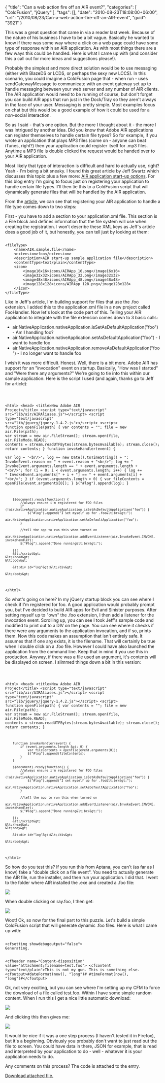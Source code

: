{
	"title": "Can a web action fire off an AIR event?",
	"categories": [
		"ColdFusion",
		"jQuery"
	],
	"tags": [],
	"date": "2010-08-23T18:08:00+06:00",
	"url": "/2010/08/23/Can-a-web-action-fire-off-an-AIR-event",
	"guid": "3921"
}

This was a great question that came in via a reader last week. Because of the nature of his business I have to be a bit vague. Basically he wanted to know if there was some way where a click on a web page could have some type of response within an AIR application. As with most things there are a few ways this could be handled. Here is what I came up with (and consider this a call out for more ideas and suggestions please!).
<!--more-->
<p>

Probably the simplest and more direct solution would be to use messaging (either with BlazeDS or LCDS, or perhaps the sexy new LCCS). In this scenario, you could imagine a ColdFusion page that - when run - uses sendGatewayMessage to communicate with an event gateway set up to handle messaging between your web server and any number of AIR clients. The AIR application would need to be running of course, but don't forget you can build AIR apps that run just in the Dock/Tray so they aren't always in the face of your user. Messaging is pretty simple. Most examples focus on chat but this would be a good example of how it could be used for a <i>non</i>-social interaction. 

<p>

So as I said - that's one option. But the more I thought about it - the more I was intrigued by another idea. Did you know that Adobe AIR applications can register themselves to handle certain file types? So for example, if you wrote an application that plays MP3 files (come on - anyone can beat iTunes, right?) then your application could register itself for .mp3 files. Anytime a MP3 file is double clicked the request would be handed over to your AIR application.

<p>

Most likely that type of interaction is difficult and hard to actually use, right? Yeah - I'm being a bit sneaky. I found this great article by Jeff Swartz which discusses this topic plus a few more: <a href="http://www.adobe.com/devnet/air/ajax/quickstart/startup_options.html">AIR application start-up options</a>. For this blog entry I'm going to focus just on registering your application to handle certain file types. I'll then tie this to a ColdFusion script that will dynamically generate files that will be handled by the AIR application.

<p>

From the <a href="http://www.adobe.com/devnet/air/ajax/quickstart/startup_options.html">article</a>, we can see that registering your AIR application to handle a file type comes down to two steps:

<p>

First - you have to add a section to your application.xml file. This section is a File block and defines information that the file system will use when creating the registration. I won't describe these XML keys as Jeff's article does a good job of it, but honestly, you can tell just by looking at them:

<p>

<code>
&lt;fileType&gt;
	&lt;name&gt;AIR.sample.file&lt;/name&gt;
	&lt;extension&gt;foo&lt;/extension&gt;
	&lt;description&gt;AIR start-up sample application file&lt;/description&gt;			
	&lt;contentType&gt;text/plain&lt;/contentType&gt;
	&lt;icon&gt;
		&lt;image16x16&gt;icons/AIRApp_16.png&lt;/image16x16&gt;
		&lt;image32x32&gt;icons/AIRApp_32.png&lt;/image32x32&gt;
		&lt;image48x48&gt;icons/AIRApp_48.png&lt;/image48x48&gt;
		&lt;image128x128&gt;icons/AIRApp_128.png&lt;/image128x128&gt;
	&lt;/icon&gt;
&lt;/fileType&gt;
</code>

<p>

Like in Jeff's article, I'm building support for files that use the .foo extension. I added this to the application.xml file in a new project called FooHandler. Now let's look at the code part of this. Telling your AIR application to integrate with the file extension comes down to 3 basic calls: 

<p>

<ul>
<li>air.NativeApplication.nativeApplication.isSetAsDefaultApplication("foo") - Am I handling foo?
<li>air.NativeApplication.nativeApplication.setAsDefaultApplication("foo") - I want to handle foo
<li>air.NativeApplication.nativeApplication.removeAsDefaultApplication("foo") - I no longer want to handle foo
</ul>

<p>

I wish it was more difficult. Honest. Well, there is a bit more. Adobe AIR has support for an "invocation" event on startup. Basically, "How was I started" and "Were there any arguments?" We're going to tie into this within our sample application. Here is the script I used (and again, thanks go to Jeff for article):

<p>

<code>

&lt;html&gt;
    &lt;head&gt;
        &lt;title&gt;New Adobe AIR Project&lt;/title&gt;
        &lt;script type="text/javascript" src="lib/air/AIRAliases.js"&gt;&lt;/script&gt;
        &lt;script type="text/javascript" src="lib/jquery/jquery-1.4.2.js"&gt;&lt;/script&gt;
		&lt;script&gt;
		function openFile(path) {
			var contents = "";
			file = new air.File(path);
			var stream = new air.FileStream();
			stream.open(file, air.FileMode.READ);
			contents = stream.readUTFBytes(stream.bytesAvailable);
			stream.close();
			return contents;
		}
		function invokeHandler(event) {		
			var log = '&lt;br/&gt;';
			log += new Date().toTimeString() + ": InvokeEvent.reason == " + event.reason + "&lt;br/&gt;";
			log += "  InvokeEvent.arguments.length == " + event.arguments.length + "&lt;br/&gt;";
			for (i = 0; i &lt; event.arguments.length; i++)
			{
				log += "  InvokeEvent.arguments[" + i + "] == " + event.arguments[i] + "&lt;br/&gt;";
			}
			if (event.arguments.length &gt; 0)
			{
				var fileContents = openFile(event.arguments[0]);
			}
			$("#log").append(log);
		}

		$(document).ready(function() {
			//always ensure i'm registered for FOO files
			if (!air.NativeApplication.nativeApplication.isSetAsDefaultApplication("foo")) {
				$("#log").append("I set myself up for .foo&lt;br/&gt;");
				air.NativeApplication.nativeApplication.setAsDefaultApplication("foo");	
			}

			//tell the app to run this when turned on
			air.NativeApplication.nativeApplication.addEventListener(air.InvokeEvent.INVOKE, invokeHandler);
			$("#log").append("Done running&lt;br/&gt;");

		});
		&lt;/script&gt;
    &lt;/head&gt;
    &lt;body&gt;
	
		&lt;div id="log"&gt;&lt;/div&gt;
		
    &lt;/body&gt;
&lt;/html&gt;
</code>

<p>

So what's going on here? In my jQuery startup block you can see where I check if I'm registered for foo. A good application would probably prompt you, but I've decided to build AIR apps for Evil and Sinister purposes. After setting myself up to "own" the .foo extension, I then add a listener for the invocation event. Scrolling up, you can see I took Jeff's sample code and modified to print out to a DIV on the page. You can see where it checks if there were any arguments to the application invocation, and if so, prints them. Now this code makes an assumption that isn't entirely safe. It assumes that if one arg exists, it is the filename. That will certainly be true when I double click on a .foo file. However I could have also launched the application from the command line. Keep that in mind if you use this in production. Anyway, if there was a file used an argument, it's contents will be displayed on screen. I slimmed things down a bit in this version:

<p>

<code>

&lt;html&gt;
    &lt;head&gt;
        &lt;title&gt;New Adobe AIR Project&lt;/title&gt;
        &lt;script type="text/javascript" src="lib/air/AIRAliases.js"&gt;&lt;/script&gt;
        &lt;script type="text/javascript" src="lib/jquery/jquery-1.4.2.js"&gt;&lt;/script&gt;
		&lt;script&gt;
		function openFile(path) {
			var contents = "";
			file = new air.File(path);
			var stream = new air.FileStream();
			stream.open(file, air.FileMode.READ);
			contents = stream.readUTFBytes(stream.bytesAvailable);
			stream.close();
			return contents;
		}
		
		function invokeHandler(event) {		
			if (event.arguments.length &gt; 0) {
				var fileContents = openFile(event.arguments[0]);
				$("#log").append(fileContents);
			}
		}

		$(document).ready(function() {
			//always ensure i'm registered for FOO files
			if (!air.NativeApplication.nativeApplication.isSetAsDefaultApplication("foo")) {
				$("#log").append("I set myself up for .foo&lt;br/&gt;");
				air.NativeApplication.nativeApplication.setAsDefaultApplication("foo");	
			}

			//tell the app to run this when turned on
			air.NativeApplication.nativeApplication.addEventListener(air.InvokeEvent.INVOKE, invokeHandler);
			$("#log").append("Done running&lt;br/&gt;");

		});
		&lt;/script&gt;
    &lt;/head&gt;
    &lt;body&gt;
	
		&lt;div id="log"&gt;&lt;/div&gt;
		
    &lt;/body&gt;
&lt;/html&gt;
</code>

<p>

So how do you test this? If you run this from Aptana, you can't (as far as I know) fake a "double click on a file event". You need to actually generate the AIR file, run the installer, and then run your application. I did that. I went to the folder where AIR installed the .exe and created a .foo file:

<p>

<img src="http://static.raymondcamden.com/images/Capture14.PNG" />

<p>

When double clicking on ray.foo, I then get:

<p>

<img src="http://static.raymondcamden.com/images/cfjedi/Capture15.PNG" />

<p>

Woot! Ok, so now for the final part to this puzzle. Let's build a simple ColdFusion script that will generate dynamic .foo files. Here is what I came up with:

<p>

<code>
&lt;cfsetting showdebugoutput="false"&gt;
Generating.

&lt;cfheader name="Content-disposition" value="attachment;filename=test.foo"&gt;
&lt;cfcontent type="text/plain"&gt;This is not my gun. This is something else. &lt;cfoutput&gt;#dateFormat(now(), "long")# #timeFormat(now(), "long")#&lt;/cfoutput&gt;
</code>

<p>

Ok, not very exciting, but you can see where I'm setting up my CFM to force the download of a file called test.foo. Within I have some simple random content. When I run this I get a nice little automatic download:

<p>

<img src="http://static.raymondcamden.com/images/cfjedi/Capture16.PNG" />

<p>

And clicking this then gives me:

<p>

<img src="http://static.raymondcamden.com/images/cfjedi/Capture17.PNG" />

<p>

It would be nice if it was a one step process (I haven't tested it in Firefox), but it's a beginning. Obviously you probably don't want to just read out the file to screen. You could have data in there, JSON for example, that is read and interpreted by your application to do - well - whatever it is your application needs to do. 

<p>

Any comments on this process? The code is attached to the entry.<p><a href='enclosures/C%3A%5Chosts%5C2009%2Ecoldfusionjedi%2Ecom%5Cenclosures%2FFooHandler%2Ezip'>Download attached file.</a></p>